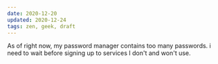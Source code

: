 ```yaml
---
date: 2020-12-20
updated: 2020-12-24
tags: zen, geek, draft
---
```

As of right now, my password manager contains too many passwords. i need to wait before signing up to services I don't and won't use.